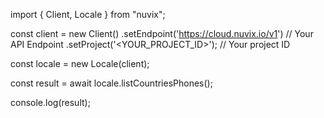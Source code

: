 import { Client, Locale } from "nuvix";

const client = new Client()
.setEndpoint('https://cloud.nuvix.io/v1') // Your API Endpoint
.setProject('<YOUR_PROJECT_ID>'); // Your project ID

const locale = new Locale(client);

const result = await locale.listCountriesPhones();

console.log(result);
